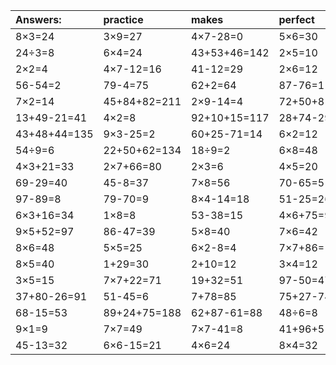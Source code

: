 | Answers: | practice | makes | perfect | ! |
| :--- | :--- | :--- | :--- | :--- |
| 8×3=24 | 3×9=27 | 4×7-28=0 | 5×6=30 | 16÷8=2 | 
| 24÷3=8 | 6×4=24 | 43+53+46=142 | 2×5=10 | 16+86+92=194 | 
| 2×2=4 | 4×7-12=16 | 41-12=29 | 2×6=12 | 35÷7=5 | 
| 56-54=2 | 79-4=75 | 62+2=64 | 87-76=11 | 64÷8=8 | 
| 7×2=14 | 45+84+82=211 | 2×9-14=4 | 72+50+81=203 | 45÷9=5 | 
| 13+49-21=41 | 4×2=8 | 92+10+15=117 | 28+74-29=73 | 82-33=49 | 
| 43+48+44=135 | 9×3-25=2 | 60+25-71=14 | 6×2=12 | 53-40=13 | 
| 54÷9=6 | 22+50+62=134 | 18÷9=2 | 6×8=48 | 6×7-32=10 | 
| 4×3+21=33 | 2×7+66=80 | 2×3=6 | 4×5=20 | 79+45-27=97 | 
| 69-29=40 | 45-8=37 | 7×8=56 | 70-65=5 | 6×7+79=121 | 
| 97-89=8 | 79-70=9 | 8×4-14=18 | 51-25=26 | 12÷2=6 | 
| 6×3+16=34 | 1×8=8 | 53-38=15 | 4×6+75=99 | 3×7=21 | 
| 9×5+52=97 | 86-47=39 | 5×8=40 | 7×6=42 | 7×5=35 | 
| 8×6=48 | 5×5=25 | 6×2-8=4 | 7×7+86=135 | 62-49=13 | 
| 8×5=40 | 1+29=30 | 2+10=12 | 3×4=12 | 4×8=32 | 
| 3×5=15 | 7×7+22=71 | 19+32=51 | 97-50=47 | 96+6-89=13 | 
| 37+80-26=91 | 51-45=6 | 7+78=85 | 75+27-74=28 | 7×4-20=8 | 
| 68-15=53 | 89+24+75=188 | 62+87-61=88 | 48÷6=8 | 3×2=6 | 
| 9×1=9 | 7×7=49 | 7×7-41=8 | 41+96+51=188 | 7×4+97=125 | 
| 45-13=32 | 6×6-15=21 | 4×6=24 | 8×4=32 | 6×7=42 | 
